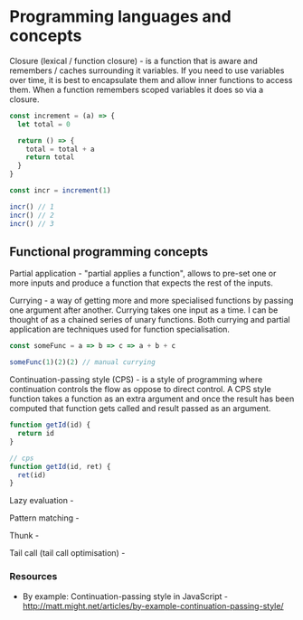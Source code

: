 # Programming languages and concepts

Closure (lexical / function closure) - is a function that is aware and remembers / caches surrounding it variables. If you need to use variables over time, it is best to encapsulate them and allow inner functions to access them. When a function remembers scoped variables it does so via a closure.

```js
const increment = (a) => {
  let total = 0

  return () => {
    total = total + a
    return total
  }
}

const incr = increment(1)

incr() // 1
incr() // 2
incr() // 3
```

## Functional programming concepts

Partial application - "partial applies a function", allows to pre-set one or more inputs and produce a function that expects the rest of the inputs.

Currying - a way of getting more and more specialised functions by passing one argument after another. Currying takes one input as a time. I can be thought of as a chained series of unary functions. Both currying and partial application are techniques used for function specialisation.

```js
const someFunc = a => b => c => a + b + c

someFunc(1)(2)(2) // manual currying
```

Continuation-passing style (CPS) - is a style of programming where continuation controls the flow as oppose to direct control. A CPS style function takes a function as an extra argument and once the result has been computed that function gets called and result passed as an argument.

```js
function getId(id) {
  return id
}

// cps
function getId(id, ret) {
  ret(id)
}
```

Lazy evaluation - 

Pattern matching - 

Thunk - 

Tail call (tail call optimisation) - 

### Resources

- By example: Continuation-passing style in JavaScript - http://matt.might.net/articles/by-example-continuation-passing-style/
